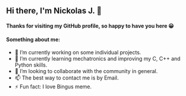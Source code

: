 ## Hi there, I'm Nickolas J. 👋

#### Thanks for visiting my GitHub profile, so happy to have you here 😀

#### Something about me:

- 🔭 I’m currently working on some individual projects.
- 🌱 I’m currently learning mechatronics and improving my C, C++ and Python skills. 
- 👯 I’m looking to collaborate with the community in general.
- 📫 The best way to contact me is by Email.
- ⚡ Fun fact: I love Bingus meme.
